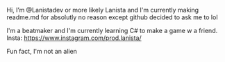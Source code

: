 Hi, I’m @Lanistadev or more likely Lanista and I'm currently making  readme.md for absolutly no reason except github decided to ask me to lol

I'm a beatmaker and I'm currently learning C# to make a game w a friend.
Insta: https://www.instagram.com/prod.lanista/

Fun fact, I'm not an alien
